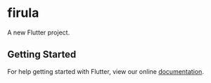 # firula

A new Flutter project.

## Getting Started

For help getting started with Flutter, view our online
[documentation](https://flutter.io/).
